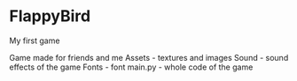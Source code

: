 # FlappyBird
My first game

Game made for friends and me
Assets - textures and images
Sound - sound effects of the game
Fonts - font
main.py - whole code of the game
